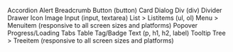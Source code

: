 Accordion
Alert
Breadcrumb
Button (button)
Card
Dialog
Div (div)
Divider
Drawer
Icon
Image
Input (input, textarea)
List > Listitems (ul, ol)
Menu > Menuitem (responsive to all screen sizes and platforms)
Popover
Progress/Loading
Tabs
Table
Tag/Badge
Text (p, h1, h2, label)
Tooltip
Tree > Treeitem (responsive to all screen sizes and platforms)

